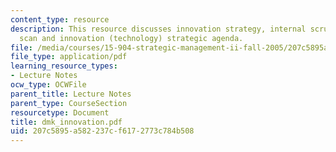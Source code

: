 ```yaml
---
content_type: resource
description: This resource discusses innovation strategy, internal scrutiny, environment
  scan and innovation (technology) strategic agenda.
file: /media/courses/15-904-strategic-management-ii-fall-2005/207c5895a582237cf6172773c784b508_dmk_innovation.pdf
file_type: application/pdf
learning_resource_types:
- Lecture Notes
ocw_type: OCWFile
parent_title: Lecture Notes
parent_type: CourseSection
resourcetype: Document
title: dmk_innovation.pdf
uid: 207c5895-a582-237c-f617-2773c784b508
---
```

